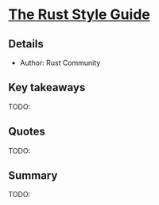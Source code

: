 # [The Rust Style Guide](https://doc.rust-lang.org/stable/style-guide/index.html)

## Details
- Author: Rust Community

## Key takeaways
TODO:

## Quotes
TODO:

## Summary
TODO:
